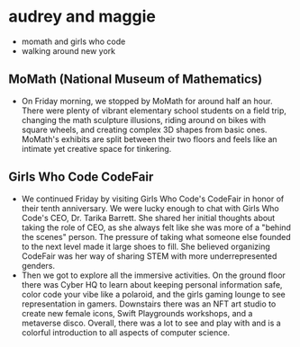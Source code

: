 # audrey and maggie
- momath and girls who code
- walking around new york

## MoMath (National Museum of Mathematics)
- On Friday morning, we stopped by MoMath for around half an hour. There were plenty of vibrant elementary school students on a field trip, changing the math sculpture illusions, riding around on bikes with square wheels, and creating complex 3D shapes from basic ones. MoMath's exhibits are split between their two floors and feels like an intimate yet creative space for tinkering.

## Girls Who Code CodeFair
- We continued Friday by visiting Girls Who Code's CodeFair in honor of their tenth anniversary. We were lucky enough to chat with Girls Who Code's CEO, Dr. Tarika Barrett. She shared her initial thoughts about taking the role of CEO, as she always felt like she was more of a "behind the scenes" person. The pressure of taking what someone else founded to the next level made it large shoes to fill. She believed organizing CodeFair was her way of sharing STEM with more underrepresented genders.
- Then we got to explore all the immersive activities. On the ground floor there was Cyber HQ to learn about keeping personal information safe, color code your vibe like a polaroid, and the girls gaming lounge to see representation in gamers. Downstairs there was an NFT art studio to create new female icons, Swift Playgrounds workshops, and a metaverse disco. Overall, there was a lot to see and play with and is a colorful introduction to all aspects of computer science.

